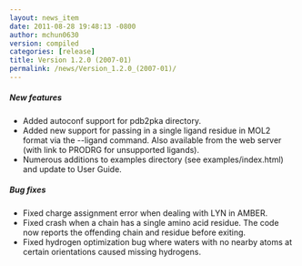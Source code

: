 ```yaml
---
layout: news_item
date: 2011-08-28 19:48:13 -0800
author: mchun0630
version: compiled
categories: [release]
title: Version 1.2.0 (2007-01)
permalink: /news/Version_1.2.0_(2007-01)/
---
```


<h5>New features</h5>

<ul>
<li>Added autoconf support for pdb2pka directory.</li>
<li>Added new support for passing in a single ligand residue in MOL2 format via the --ligand command.  Also available from the web server (with link to PRODRG for unsupported ligands).</li>
<li>Numerous additions to examples directory (see examples/index.html) and update to User Guide.</li>
</ul>

<h5>Bug fixes</h5>
<ul>
<li>Fixed charge assignment error when dealing with LYN in AMBER.</li>
<li>Fixed crash when a chain has a single amino acid residue.  The code now reports the offending chain and residue before exiting. </li>
<li>Fixed hydrogen optimization bug where waters with no nearby atoms at certain orientations caused missing hydrogens.</li>
</ul>



 